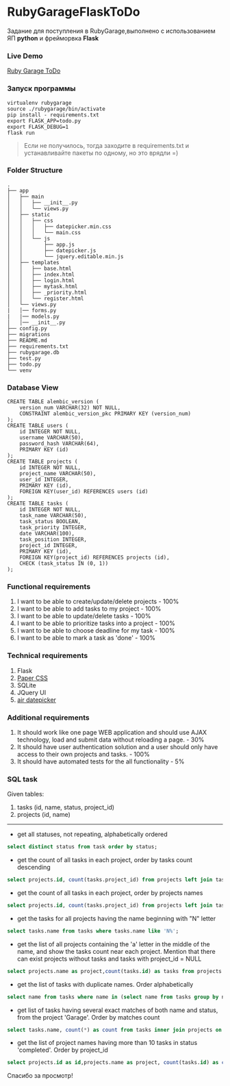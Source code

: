 # RubyGarageFlaskToDo
Задание для поступления в RubyGarage,выполнено с использованием ЯП **python** и фрейморвка **Flask**

### __Live Demo__
[Ruby Garage ToDo](http://apofsyyys.pythonanywhere.com/)

### Запуск программы
```
virtualenv rubygarage
source ./rubygarage/bin/activate
pip install - requirements.txt
export FLASK_APP=todo.py
export FLASK_DEBUG=1
flask run
```
> Если не получилось, тогда заходите в requirements.txt и устанавливайте пакеты по одному, но это врядли =)

### __Folder Structure__
```
.
├── app
│   ├── main
│   │   ├── __init__.py 
│   │   └── views.py
│   ├── static
│   │   ├── css
│   │   │   ├── datepicker.min.css
│   │   │   └── main.css
│   │   └── js
│   │       ├── app.js
│   │       ├── datepicker.js
│   │       └── jquery.editable.min.js
│   ├── templates
│   │   ├── base.html
│   │   ├── index.html
│   │   ├── login.html
│   │   ├── mytask.html
│   │   ├── _priority.html
│   │   └── register.html
│   └── views.py
|   │── forms.py
|	|── models.py
│   │── __init__.py
├── config.py
├── migrations
├── README.md
├── requirements.txt
├── rubygarage.db
├── test.py
├── todo.py
└── venv
```

### __Database View__
```
CREATE TABLE alembic_version (
	version_num VARCHAR(32) NOT NULL, 
	CONSTRAINT alembic_version_pkc PRIMARY KEY (version_num)
);
CREATE TABLE users (
	id INTEGER NOT NULL, 
	username VARCHAR(50), 
	password_hash VARCHAR(64), 
	PRIMARY KEY (id)
);
CREATE TABLE projects (
	id INTEGER NOT NULL, 
	project_name VARCHAR(50), 
	user_id INTEGER, 
	PRIMARY KEY (id), 
	FOREIGN KEY(user_id) REFERENCES users (id)
);
CREATE TABLE tasks (
	id INTEGER NOT NULL, 
	task_name VARCHAR(50), 
	task_status BOOLEAN, 
	task_priority INTEGER, 
	date VARCHAR(100), 
	task_position INTEGER, 
	project_id INTEGER, 
	PRIMARY KEY (id), 
	FOREIGN KEY(project_id) REFERENCES projects (id), 
	CHECK (task_status IN (0, 1))
);
```


### __Functional requirements__
1. I want to be able to create/update/delete projects - 100%
2. I want to be able to add tasks to my project - 100%
3. I want to be able to update/delete tasks - 100%
4. I want to be able to prioritize tasks into a project - 100%
5. I want to be able to choose deadline for my task - 100%
6. I want to be able to mark a task as 'done' - 100%

### __Technical requirements__
1. Flask
2. [Paper CSS](https://www.getpapercss.com/)
3. SQLite
4. JQuery UI
5. [air datepicker](http://t1m0n.name/air-datepicker/docs/index-ru.html)

### __Additional requirements__
1. It should work like one page WEB application and should use AJAX
technology, load and submit data without reloading a page. - 30% 
2. It should have user authentication solution and a user should only have access to their own projects and tasks. - 100%
3. It should have automated tests for the all functionality - 5%

### __SQL task__

Given tables:

01. tasks (id, name, status, project_id)
02. projects (id, name)

---

- get all statuses, not repeating, alphabetically ordered
```sql
select distinct status from task order by status;
```
- get the count of all tasks in each project, order by tasks count
descending
```sql
select projects.id, count(tasks.project_id) from projects left join tasks on tasks.project_id = projects.id group by projects.id order by tasks.status desc;
```
- get the count of all tasks in each project, order by projects
names
```sql
select projects.id, count(tasks.project_id) from projects left join tasks on tasks.project_id = projects.id group by projects.id order by projects.name;
```
- get the tasks for all projects having the name beginning with
"N" letter
```sql
select tasks.name from tasks where tasks.name like 'N%';
```
- get the list of all projects containing the 'a' letter in the middle of
the name, and show the tasks count near each project. Mention
that there can exist projects without tasks and tasks with
project_id = NULL
```sql
select projects.name as project,count(tasks.id) as tasks from projects left join tasks on projects.id = tasks.project_id where projects.name like '%a%' group by project;
```
- get the list of tasks with duplicate names. Order alphabetically
```sql
select name from tasks where name in (select name from tasks group by name having count(\*) > 1) order by name;
```
- get list of tasks having several exact matches of both name and
status, from the project 'Garage'. Order by matches count
```sql
select tasks.name, count(*) as count from tasks inner join projects on projects.id = project_id where projects.name like 'Garage' group by name,priority_id having count > 1 order by name;
```
- get the list of project names having more than 10 tasks in status
'completed'. Order by project_id
```sql
select projects.id as id,projects.name as project, count(tasks.id) as count from projects inner join tasks on projects.id = project_id where tasks.done = 'completed' group by id order by id
```
	
Спасибо за просмотр!
